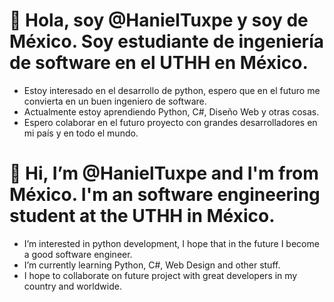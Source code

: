 # 👋 Hola, soy @HanielTuxpe y soy de México. Soy estudiante de ingeniería de software en el UTHH en México.
- Estoy interesado en el desarrollo de python, espero que en el futuro me convierta en un buen ingeniero de software.
- Actualmente estoy aprendiendo Python, C#, Diseño Web y otras cosas.
- Espero colaborar en el futuro proyecto con grandes desarrolladores en mi país y en todo el mundo.

# 👋 Hi, I’m @HanielTuxpe and I'm from México. I'm an software engineering student at the UTHH in México.
- I’m interested in python development, I hope that in the future I become a good software engineer.
- I’m currently learning Python, C#, Web Design and other stuff.
- I hope to collaborate on future project with great developers in my country and worldwide.
